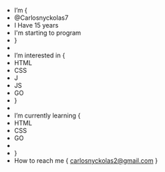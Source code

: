 - I’m {
- @Carlosnyckolas7
- I Have 15 years
- I'm starting to program
- }
-  
- I’m interested in {
- HTML
- CSS
- J
- JS
- GO
- }
-  
- I’m currently learning {
- HTML
- CSS
- GO
- 
- }
- How to reach me {
  carlosnyckolas2@gmail.com
}
